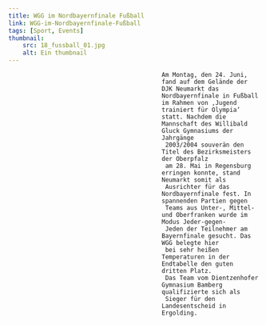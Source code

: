 ```yaml
---
title: WGG im Nordbayernfinale Fußball
link: WGG-im-Nordbayernfinale-Fußball
tags: [Sport, Events]
thumbnail: 
    src: 18_fussball_01.jpg
    alt: Ein thumbnail
---
```


<figure style="float: left; margin-right: 15px; width: 50%; margin-bottom: 15px">
    <v-image name="18_fussball_01" alt="Fußballbild Sport"></v-image>
</figure>



<p>

    Am Montag, den 24. Juni, fand auf dem Gelände der DJK Neumarkt das 
    Nordbayernfinale in Fußball im Rahmen von ‚Jugend trainiert für Olympia‘ 
    statt. Nachdem die Mannschaft des Willibald Gluck Gymnasiums der Jahrgänge
     2003/2004 souverän den Titel des Bezirksmeisters der Oberpfalz 
     am 28. Mai in Regensburg erringen konnte, stand Neumarkt somit als 
     Ausrichter für das Nordbayernfinale fest. In spannenden Partien gegen 
     Teams aus Unter-, Mittel- und Oberfranken wurde im Modus Jeder-gegen-
     Jeden der Teilnehmer am Bayernfinale gesucht. Das WGG belegte hier 
     bei sehr heißen Temperaturen in der Endtabelle den guten dritten Platz. 
     Das Team vom Dientzenhofer Gymnasium Bamberg qualifizierte sich als 
     Sieger für den Landesentscheid in Ergolding.
</p>